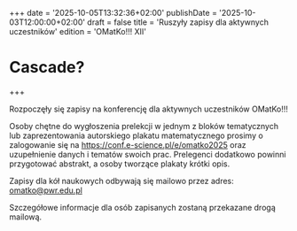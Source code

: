 +++
date = '2025-10-05T13:32:36+02:00'
publishDate = '2025-10-03T12:00:00+02:00'
draft = false
title = 'Ruszyły zapisy dla aktywnych uczestników'
edition = 'OMatKo!!! XII'
# Cascade?
+++

Rozpoczęły się zapisy na konferencję dla aktywnych uczestników OMatKo!!!

Osoby chętne do wygłoszenia prelekcji w jednym z bloków tematycznych lub zaprezentowania autorskiego plakatu matematycznego prosimy o zalogowanie się na https://conf.e-science.pl/e/omatko2025 oraz uzupełnienie danych i tematów swoich prac. Prelegenci dodatkowo powinni przygotować abstrakt, a osoby tworzące plakaty krótki opis.

Zapisy dla kół naukowych odbywają się mailowo przez adres: omatko@pwr.edu.pl

Szczegółowe informacje dla osób zapisanych zostaną przekazane drogą mailową.
